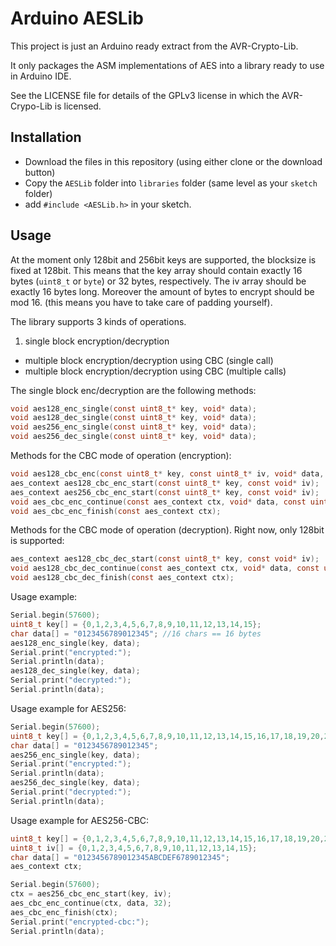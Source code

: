 Arduino AESLib 
==============

This project is just an Arduino ready extract from the AVR-Crypto-Lib.

It only packages the ASM implementations of AES into a library ready to use in
Arduino IDE.

See the LICENSE file for details of the GPLv3 license in which the AVR-Crypo-Lib
is licensed.


Installation
------------

- Download the files in this repository (using either clone or the download button)
- Copy the `AESLib` folder into `libraries` folder (same level as your `sketch` folder)
- add `#include <AESLib.h>` in your sketch.


Usage
-----

At the moment only 128bit and 256bit keys are supported, the blocksize is fixed
at 128bit. This means that the key array should contain exactly 16 bytes
(`uint8_t` or `byte`) or 32 bytes, respectively. The iv array should be exactly
16 bytes long. Moreover the amount of bytes to encrypt should be mod 16. 
(this means you have to take care of padding yourself).

The library supports 3 kinds of operations.

1. single block encryption/decryption
-  multiple block encryption/decryption using CBC (single call)
-  multiple block encryption/decryption using CBC (multiple calls)

The single block enc/decryption are the following methods:

```c
void aes128_enc_single(const uint8_t* key, void* data);
void aes128_dec_single(const uint8_t* key, void* data);
void aes256_enc_single(const uint8_t* key, void* data);
void aes256_dec_single(const uint8_t* key, void* data);
```

Methods for the CBC mode of operation (encryption):

```c
void aes128_cbc_enc(const uint8_t* key, const uint8_t* iv, void* data, const uint16_t data_len);
aes_context aes128_cbc_enc_start(const uint8_t* key, const void* iv);
aes_context aes256_cbc_enc_start(const uint8_t* key, const void* iv);
void aes_cbc_enc_continue(const aes_context ctx, void* data, const uint16_t data_len);
void aes_cbc_enc_finish(const aes_context ctx);
```

Methods for the CBC mode of operation (decryption). Right now, only 128bit is
supported:

```c
aes_context aes128_cbc_dec_start(const uint8_t* key, const void* iv);
void aes128_cbc_dec_continue(const aes_context ctx, void* data, const uint16_t data_len);
void aes128_cbc_dec_finish(const aes_context ctx);
```

Usage example:
	
```c
Serial.begin(57600);
uint8_t key[] = {0,1,2,3,4,5,6,7,8,9,10,11,12,13,14,15};
char data[] = "0123456789012345"; //16 chars == 16 bytes
aes128_enc_single(key, data);
Serial.print("encrypted:");
Serial.println(data);
aes128_dec_single(key, data);
Serial.print("decrypted:");
Serial.println(data);
```

Usage example for AES256:
	
```c
Serial.begin(57600);
uint8_t key[] = {0,1,2,3,4,5,6,7,8,9,10,11,12,13,14,15,16,17,18,19,20,21,22,23,24,25,26,27,28,29,30,31};
char data[] = "0123456789012345";
aes256_enc_single(key, data);
Serial.print("encrypted:");
Serial.println(data);
aes256_dec_single(key, data);
Serial.print("decrypted:");
Serial.println(data);
```

Usage example for AES256-CBC:

```c
uint8_t key[] = {0,1,2,3,4,5,6,7,8,9,10,11,12,13,14,15,16,17,18,19,20,21,22,23,24,25,26,27,28,29,30,31};
uint8_t iv[] = {0,1,2,3,4,5,6,7,8,9,10,11,12,13,14,15};
char data[] = "0123456789012345ABCDEF6789012345";
aes_context ctx;

Serial.begin(57600);
ctx = aes256_cbc_enc_start(key, iv);
aes_cbc_enc_continue(ctx, data, 32);
aes_cbc_enc_finish(ctx);
Serial.print("encrypted-cbc:");
Serial.println(data);
```
